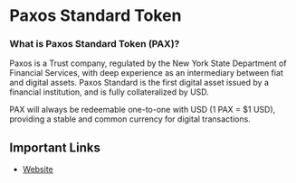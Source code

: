 # Paxos Standard Token

### What is Paxos Standard Token (PAX)?

Paxos is a Trust company, regulated by the New York State Department of Financial Services, with deep experience as an intermediary between fiat and digital assets. Paxos Standard is the first digital asset issued by a financial institution, and is fully collateralized by USD.

PAX will always be redeemable one-to-one with USD (1 PAX = $1 USD), providing a stable and common currency for digital transactions.

## Important Links

* [Website](https://www.paxos.com/standard/)
